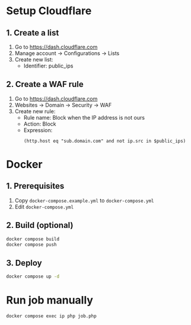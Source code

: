# Setup Cloudflare

## 1. Create a list
1. Go to https://dash.cloudflare.com
2. Manage account -> Configurations -> Lists
3. Create new list:
    * Identifier: public_ips

## 2. Create a WAF rule
1. Go to https://dash.cloudflare.com
2. Websites -> Domain -> Security -> WAF
3. Create new rule:
    * Rule name: Block when the IP address is not ours
    * Action: Block
    * Expression: 
        ```
        (http.host eq "sub.domain.com" and not ip.src in $public_ips)
        ```

# Docker

## 1. Prerequisites
1. Copy `docker-compose.example.yml` to `docker-compose.yml`
2. Edit `docker-compose.yml`

## 2. Build (optional)
```bash 
docker compose build
docker compose push
```

## 3. Deploy
```bash 
docker compose up -d
```

# Run job manually
```bash
docker compose exec ip php job.php
```